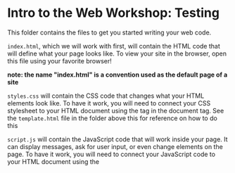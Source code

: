 # Intro to the Web Workshop: Testing

This folder contains the files to get you started writing your web code. 

`index.html`, which we will work with first, will contain the HTML code that will define what your page looks like. To view your site in the browser, open this file using your favorite browser! 

**note: the name "index.html" is a convention used as the default page of a site**

`styles.css` will contain the CSS code that changes what your HTML elements look like. To have it work, you will need to connect your CSS stylesheet to your HTML document using the <link> tag in the document <head> tag. See the `template.html` file in the folder above this for reference on how to do this

`script.js` will contain the JavaScript code that will work inside your page. It can display messages, ask for user input, or even change elements on the page. To have it work, you will need to connect your JavaScript code to your HTML document using the <script> tag in the document <head> tag. See the `template.html` file in the folder above this for reference on how to do this

Here's what we're going to do:

**note: to see changes to your page while editing, save your changed files and refresh the page in your browser**

HTML:
1. Change the title of your page. 
2. Add a heading to our HTML page. It can say whatever you want
3. Add two (2) paragraph below that heading. They can also say what you want, but should be longer than the heading
4. Add an image to your page. It can be a cute puppy image downloaded from the Internet or just a random photo from your desktop!

At this point your site will be functional but pretty plain. Let's add some styling!

CSS:
1. Add CSS rules to make all headers orange and twice as large
2. Add a class to your first paragraph element: 'fun-text'
3. Add CSS rules to fun-text to make it pink and italicized
4. Add an ID to your image element: 'my-image'
5. Add CSS rules to make this image rounded

Add this point your site looks a little less plain, perhaps a little funkier! But we can't really interact with it in any way. Let's change that!

JavaScript:
1. 